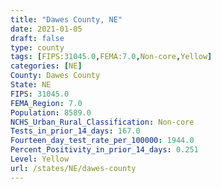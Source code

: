 ```yaml
---
title: "Dawes County, NE"
date: 2021-01-05
draft: false
type: county
tags: [FIPS:31045.0,FEMA:7.0,Non-core,Yellow]
categories: [NE]
County: Dawes County
State: NE
FIPS: 31045.0
FEMA_Region: 7.0
Population: 8589.0
NCHS_Urban_Rural_Classification: Non-core
Tests_in_prior_14_days: 167.0
Fourteen_day_test_rate_per_100000: 1944.0
Percent_Positivity_in_prior_14_days: 0.251
Level: Yellow
url: /states/NE/dawes-county
---
```



